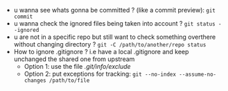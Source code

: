 * u wanna see whats gonna be committed ? (like a commit preview): `git commit`
* u wanna check the ignored files being taken into account ? `git status --ignored`
* u are not in a specific repo but still want to check something overthere without changing directory ? `git -C /path/to/another/repo status`
* How to ignore .gitignore ? i.e have a local .gitignore and keep unchanged the shared one from upstream
  * Option 1: use the file *.git/info/exclude*
  * Option 2: put exceptions for tracking: `git --no-index --assume-no-changes /path/to/file` 
  

